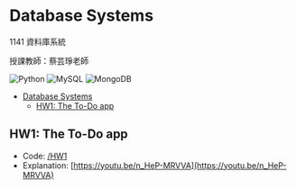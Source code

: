 # Database Systems
1141 資料庫系統

授課教師：蔡芸琤老師

![Python](https://img.shields.io/badge/python-3670A0?style=for-the-badge&logo=python&logoColor=ffdd54)
![MySQL](https://img.shields.io/badge/mysql-4479A1.svg?style=for-the-badge&logo=mysql&logoColor=white)
![MongoDB](https://img.shields.io/badge/MongoDB-%234ea94b.svg?style=for-the-badge&logo=mongodb&logoColor=white)

- [Database Systems](#database-systems)
  - [HW1: The To-Do app](#hw1-the-to-do-app)

## HW1: The To-Do app
- Code: [/HW1](./HW1)
- Explanation: [https://youtu.be/n_HeP-MRVVA](https://youtu.be/n_HeP-MRVVA)
